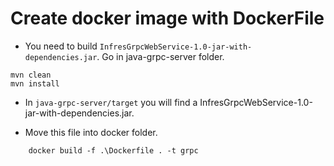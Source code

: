 # Create docker image with DockerFile

- You need to build `InfresGrpcWebService-1.0-jar-with-dependencies.jar`. Go in java-grpc-server folder.

```
mvn clean
mvn install
```

- In `java-grpc-server/target` you will find a InfresGrpcWebService-1.0-jar-with-dependencies.jar.

- Move this file into docker folder.

```
    docker build -f .\Dockerfile . -t grpc
```
